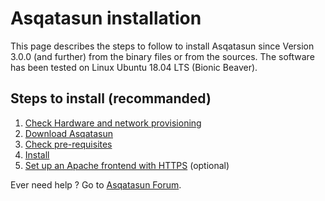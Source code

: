 # Asqatasun installation

This page describes the steps to follow to install Asqatasun since Version 3.0.0 
(and further) from the binary files or from the sources. The software has been 
tested on Linux Ubuntu 18.04 LTS (Bionic Beaver).

## Steps to install (recommanded)

1. [Check Hardware and network provisioning](Hardware_network_provisioning.md)
2. [Download Asqatasun](Download.md)
3. [Check pre-requisites](Pre-requisites.md)
4. [Install](Installation.md)
5. [Set up an Apache frontend with HTTPS](Apache_frontend.md) (optional)

Ever need help ? Go to [Asqatasun Forum](http://forum.asqatasun.org).

